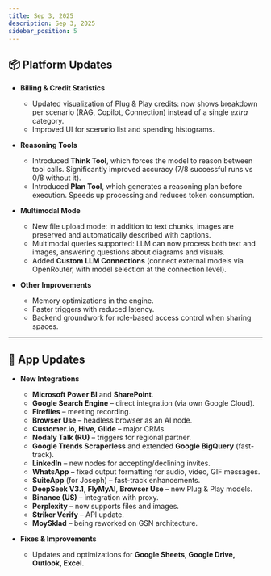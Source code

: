 ```yaml
---
title: Sep 3, 2025
description: Sep 3, 2025
sidebar_position: 5
---
```


## 📦 Platform Updates

- **Billing & Credit Statistics**  
  - Updated visualization of Plug & Play credits: now shows breakdown per scenario (RAG, Copilot, Connection) instead of a single *extra* category.  
  - Improved UI for scenario list and spending histograms.  

- **Reasoning Tools**  
  - Introduced **Think Tool**, which forces the model to reason between tool calls. Significantly improved accuracy (7/8 successful runs vs 0/8 without it).  
  - Introduced **Plan Tool**, which generates a reasoning plan before execution. Speeds up processing and reduces token consumption.  

- **Multimodal Mode**  
  - New file upload mode: in addition to text chunks, images are preserved and automatically described with captions.  
  - Multimodal queries supported: LLM can now process both text and images, answering questions about diagrams and visuals.  
  - Added **Custom LLM Connections** (connect external models via OpenRouter, with model selection at the connection level).  

- **Other Improvements**  
  - Memory optimizations in the engine.  
  - Faster triggers with reduced latency.   
  - Backend groundwork for role-based access control when sharing spaces.  

---

## 📱 App Updates

- **New Integrations**  
  - **Microsoft Power BI** and **SharePoint**.  
  - **Google Search Engine** – direct integration (via own Google Cloud).  
  - **Fireflies** – meeting recording.  
  - **Browser Use** – headless browser as an AI node.  
  - **Customer.io**, **Hive**, **Glide** – major CRMs.  
  - **Nodaly Talk (RU)** – triggers for regional partner.  
  - **Google Trends Scraperless** and extended **Google BigQuery** (fast-track).  
  - **LinkedIn** – new nodes for accepting/declining invites.  
  - **WhatsApp** – fixed output formatting for audio, video, GIF messages.  
  - **SuiteApp** (for Joseph) – fast-track enhancements.  
  - **DeepSeek V3.1**, **FlyMyAI**, **Browser Use** – new Plug & Play models.  
  - **Binance (US)** – integration with proxy.  
  - **Perplexity** – now supports files and images.  
  - **Striker Verify** – API update.  
  - **MoySklad** – being reworked on GSN architecture.  

- **Fixes & Improvements**  
  - Updates and optimizations for **Google Sheets, Google Drive, Outlook, Excel**. 

